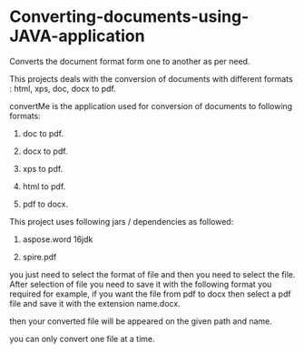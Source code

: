 # Converting-documents-using-JAVA-application
Converts the document format form one to another as per need.

This projects deals with the conversion of documents with different formats : html, xps, doc, docx to pdf.

convertMe is the application used for conversion of documents to following formats:

1. doc to pdf.

2. docx to pdf.

3. xps to pdf.

4. html to pdf.

5. pdf to docx.

This project uses following jars / dependencies as followed:

1. aspose.word 16jdk

2. spire.pdf

you just need to select the format of file and then you need to select the file. After selection of file you need to save it with the following format you required for example, if you want the file from pdf to docx then select a pdf file and save it with the extension name.docx.

then your converted file will be appeared on the given path and name.

you can only convert one file at a time.
